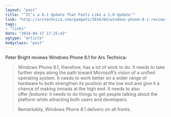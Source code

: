 ```yaml
---
layout: "post"
title: "‘It’s a 0.1 Update That Feels Like a 2.0 Update’"
link: "http://arstechnica.com/gadgets/2014/04/windows-phone-8-1-review-a-magnificent-smartphone-platform/"
tags: 
- "links"
date: "2014-04-17 17:25:42"
ogtype: "article"
bodyclass: "post"
---
```


Peter Bright reviews Windows Phone 8.1 for Ars Technica:

> Windows Phone 8.1, therefore, has a lot of work to do. It needs to take further steps along the path toward Microsoft’s vision of a unified operating system. It needs to work better on a wider range of hardware to both strengthen its position at the low end and give it a chance of making inroads at the high end. It needs to also offer *features*: it needs to do things to get people talking about the platform while attracting both users and developers.
> 
> Remarkably, Windows Phone 8.1 delivers on all fronts.